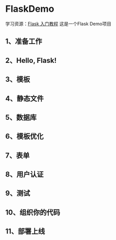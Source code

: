 # FlaskDemo
学习资源：[Flask 入门教程](https://tutorial.helloflask.com/)
这是一个Flask Demo项目
## 1、准备工作
## 2、Hello, Flask!
## 3、模板
## 4、静态文件
## 5、数据库
## 6、模板优化
## 7、表单
## 8、用户认证
## 9、测试
## 10、组织你的代码
## 11、部署上线
